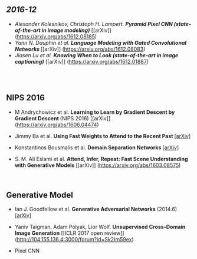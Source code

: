 ## <i>2016-12</i>

* <i>Alexander Kolesnikov, Christoph H. Lampert. <b> Pyramid Pixel CNN (state-of-the-art in image modeling)</i></b> [[arXiv]] (https://arxiv.org/abs/1612.08185)
* <i>Yann N. Dauphin et al. <b>Language Modeling with Gated Convolutional Networks </b></i>[[arXiv]] (https://arxiv.org/abs/1612.08083)
* <i> Jiasen Lu et al. <b> Knowing When to Look (state-of-the-art in image captioning)</b></i> [[arXiv]] (https://arxiv.org/abs/1612.01887)

<br>



<br>

## NIPS 2016

* M Andrychowicz et al. <b> Learning to Learn by Gradient Descent by Gradient Descent </b> (NIPS 2016) [[arXiv]] (https://arxiv.org/abs/1606.04474)

* Jimmy Ba et al. <b> Using Fast Weights to Attend to the Recent Past </b> [[arXiv]](https://arxiv.org/abs/1610.06258)

* Konstantinos Bousmalis et al. <b> Domain Separation Networks </b> [[arXiv]](https://arxiv.org/abs/1608.06019)

* S. M. Ali Eslami et al. <b> Attend, Infer, Repeat: Fast Scene Understanding with Generative Models </b> [[arXiv]] (https://arxiv.org/abs/1603.08575)

<br>

## Generative Model 

* Ian J. Goodfellow et al. <b>Generative Adversarial Networks</b> (2014.6) [[arXiv]](https://arxiv.org/abs/1406.2661)

* Yaniv Taigman, Adam Polyak, Lior Wolf. <b>Unsupervised Cross-Domain Image Generation</b> [[ICLR 2017 open review]] (http://104.155.136.4:3000/forum?id=Sk2Im59ex) 


* Pixel CNN




